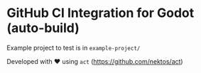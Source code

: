 # GitHub CI Integration for Godot (auto-build)

Example project to test is in `example-project/`

Developed with ❤️ using `act` (https://github.com/nektos/act)